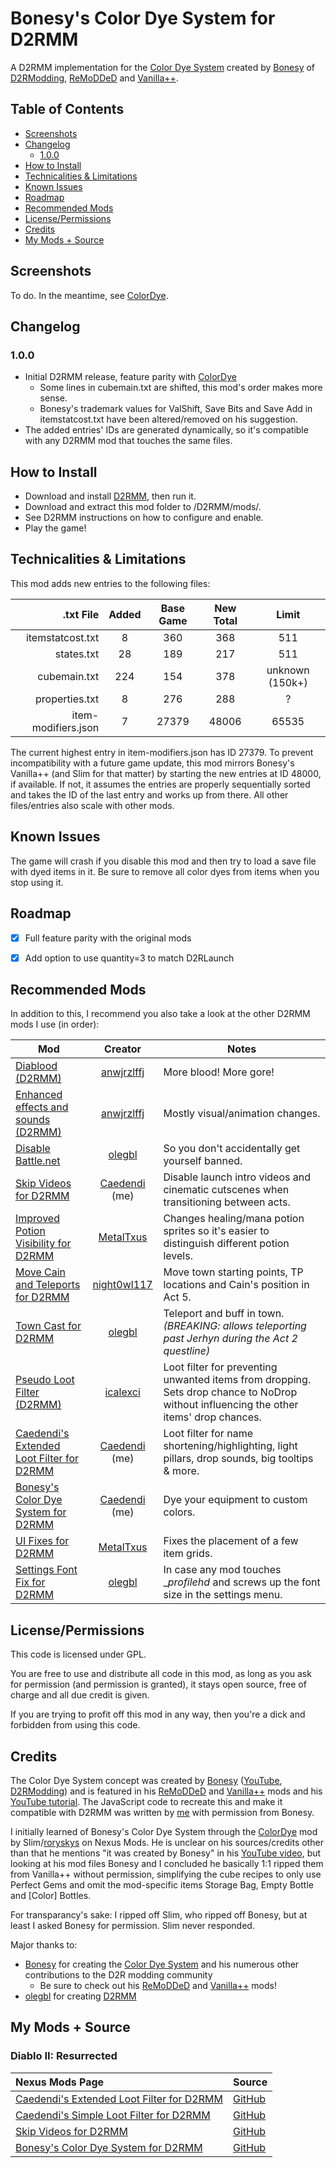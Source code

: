 # Bonesy's Color Dye System for D2RMM

A D2RMM implementation for the [Color Dye System](https://www.youtube.com/watch?v=LRQeFO0Y3Y4) created by [Bonesy](https://www.nexusmods.com/users/42415920) of [D2RModding](https://www.d2rmodding.com/), [ReMoDDeD](https://www.d2rmodding.com/remodded) and [Vanilla++](https://www.d2rmodding.com/d2rlaunch).


## Table of Contents

- [Screenshots](#screenshots)
- [Changelog](#changelog)
  - [1.0.0](#100)
- [How to Install](#how-to-install)
- [Technicalities \& Limitations](#technicalities--limitations)
- [Known Issues](#known-issues)
- [Roadmap](#roadmap)
- [Recommended Mods](#recommended-mods)
- [License/Permissions](#licensepermissions)
- [Credits](#credits)
- [My Mods + Source](#my-mods--source)


## Screenshots

To do. In the meantime, see [ColorDye](https://www.nexusmods.com/diablo2resurrected/mods/418).


## Changelog

### 1.0.0
- Initial D2RMM release, feature parity with [ColorDye](https://www.nexusmods.com/diablo2resurrected/mods/418)
  - Some lines in cubemain.txt are shifted, this mod's order makes more sense.
  - Bonesy's trademark values for ValShift, Save Bits and Save Add in itemstatcost.txt have been altered/removed on his suggestion.
- The added entries' IDs are generated dynamically, so it's compatible with any D2RMM mod that touches the same files.


## How to Install

- Download and install [D2RMM](https://www.nexusmods.com/diablo2resurrected/mods/169), then run it.
- Download and extract this mod folder to /D2RMM/mods/.
- See D2RMM instructions on how to configure and enable.
- Play the game!


## Technicalities & Limitations

This mod adds new entries to the following files:

|           .txt File | Added | Base Game | New Total |      Limit      |
|--------------------:|:-----:|:---------:|:---------:|:---------------:|
|    itemstatcost.txt |   8   |    360    |    368    |       511       |
|          states.txt |  28   |    189    |    217    |       511       |
|        cubemain.txt |  224  |    154    |    378    | unknown (150k+) |
|      properties.txt |   8   |    276    |    288    |        ?        |
| item-modifiers.json |   7   |   27379   |   48006   |      65535      |

The current highest entry in item-modifiers.json has ID 27379. To prevent incompatibility with a future game update, this mod mirrors Bonesy's Vanilla++ (and Slim for that matter) by starting the new entries at ID 48000, if available. If not, it assumes the entries are properly sequentially sorted and takes the ID of the last entry and works up from there. All other files/entries also scale with other mods.


## Known Issues

The game will crash if you disable this mod and then try to load a save file with dyed items in it. Be sure to remove all color dyes from items when you stop using it.

## Roadmap

- [x] Full feature parity with the original mods
- [x] Add option to use quantity=3 to match D2RLaunch


## Recommended Mods

In addition to this, I recommend you also take a look at the other D2RMM mods I use (in order):

| Mod                                                                                                |                                    Creator                                    | Notes                                                                                                                                  |
|----------------------------------------------------------------------------------------------------|:-----------------------------------------------------------------------------:|----------------------------------------------------------------------------------------------------------------------------------------|
| [Diablood (D2RMM)](https://www.nexusmods.com/diablo2resurrected/mods/305)                          |   [anwjrzlffj](https://www.nexusmods.com/diablo2resurrected/users/3346450)    | More blood! More gore!                                                                                                                 |
| [Enhanced effects and sounds (D2RMM)](https://www.nexusmods.com/diablo2resurrected/mods/423)       |   [anwjrzlffj](https://www.nexusmods.com/diablo2resurrected/users/3346450)    | Mostly visual/animation changes.                                                                                                       |
| [Disable Battle.net](https://github.com/olegbl/d2rmm.mods)                                         |                      [olegbl](https://github.com/olegbl)                      | So you don't accidentally get yourself banned.                                                                                         |
| [Skip Videos for D2RMM](https://www.nexusmods.com/diablo2resurrected/mods/179)                     | [Caedendi](https://www.nexusmods.com/diablo2resurrected/users/179695179) (me) | Disable launch intro videos and cinematic cutscenes when transitioning between acts.                                                   |
| [Improved Potion Visibility for D2RMM](https://www.nexusmods.com/diablo2resurrected/mods/384)      |   [MetalTxus](https://www.nexusmods.com/diablo2resurrected/users/18894694)    | Changes healing/mana potion sprites so it's easier to distinguish different potion levels.                                             |
| [Move Cain and Teleports for D2RMM](https://www.nexusmods.com/diablo2resurrected/mods/310)         |  [night0wl117](https://www.nexusmods.com/diablo2resurrected/users/33697975)   | Move town starting points, TP locations and Cain's position in Act 5.                                                                  |
| [Town Cast for D2RMM](https://www.nexusmods.com/diablo2resurrected/mods/183)                       |                      [olegbl](https://github.com/olegbl)                      | Teleport and buff in town. _(BREAKING: allows teleporting past Jerhyn during the Act 2 questline)_                                     |
| [Pseudo Loot Filter (D2RMM)](https://www.nexusmods.com/diablo2resurrected/mods/467)                |    [icalexci](https://www.nexusmods.com/diablo2resurrected/users/29547100)    | Loot filter for preventing unwanted items from dropping. Sets drop chance to NoDrop without influencing the other items' drop chances. |
| [Caedendi's Extended Loot Filter for D2RMM](https://www.nexusmods.com/diablo2resurrected/mods/361) | [Caedendi](https://www.nexusmods.com/diablo2resurrected/users/179695179) (me) | Loot filter for name shortening/highlighting, light pillars, drop sounds, big tooltips & more.                                         |
| [Bonesy's Color Dye System for D2RMM](https://www.nexusmods.com/diablo2resurrected/mods/474)       | [Caedendi](https://www.nexusmods.com/diablo2resurrected/users/179695179) (me) | Dye your equipment to custom colors.                                                                                                   |
| [UI Fixes for D2RMM](https://www.nexusmods.com/diablo2resurrected/mods/387)                        |   [MetalTxus](https://www.nexusmods.com/diablo2resurrected/users/18894694)    | Fixes the placement of a few item grids.                                                                                               |
| [Settings Font Fix for D2RMM](https://www.nexusmods.com/diablo2resurrected/mods/200)               |                      [olegbl](https://github.com/olegbl)                      | In case any mod touches __profilehd_ and screws up the font size in the settings menu.                                                 |


## License/Permissions

This code is licensed under GPL. 

You are free to use and distribute all code in this mod, as long as you ask for permission (and permission is granted), it stays open source, free of charge and all due credit is given. 

If you are trying to profit off this mod in any way, then you're a dick and forbidden from using this code.


## Credits

The Color Dye System concept was created by [Bonesy](https://www.nexusmods.com/users/42415920) ([YouTube](https://www.youtube.com/@locbones1), [D2RModding](https://www.d2rmodding.com/)) and is featured in his [ReMoDDeD](https://www.d2rmodding.com/remodded) and [Vanilla++](https://www.d2rmodding.com/d2rlaunch) mods and his [YouTube tutorial](https://www.youtube.com/watch?v=LRQeFO0Y3Y4). The JavaScript code to recreate this and make it compatible with D2RMM was written by [me](https://www.nexusmods.com/users/179695179) with permission from Bonesy.

I initially learned of Bonesy's Color Dye System through the [ColorDye](https://www.nexusmods.com/diablo2resurrected/mods/418) mod by Slim/[roryskys](https://www.nexusmods.com/users/74559688) on Nexus Mods. He is unclear on his sources/credits other than that he mentions "it was created by Bonesy" in his [YouTube video](https://www.youtube.com/watch?v=okYJVotnwYw&), but looking at his mod files Bonesy and I concluded he basically 1:1 ripped them from Vanilla++ without permission, simplifying the cube recipes to only use Perfect Gems and omit the mod-specific items Storage Bag, Empty Bottle and [Color] Bottles.

For transparancy's sake: I ripped off Slim, who ripped off Bonesy, but at least I asked Bonesy for permission. Slim never responded.

Major thanks to:
- [Bonesy](https://www.d2rmodding.com/) for creating the [Color Dye System](https://www.youtube.com/watch?v=LRQeFO0Y3Y4) and his numerous other contributions to the D2R modding community
  - Be sure to check out his [ReMoDDeD](https://www.d2rmodding.com/remodded) and [Vanilla++](https://www.d2rmodding.com/d2rlaunch) mods!
- [olegbl](https://github.com/olegbl) for creating [D2RMM](https://www.nexusmods.com/diablo2resurrected/mods/169)


## My Mods + Source

### Diablo II: Resurrected ###

| Nexus Mods Page                                                                                    | Source                                                           |
|:---------------------------------------------------------------------------------------------------|:-----------------------------------------------------------------|
| [Caedendi's Extended Loot Filter for D2RMM](https://www.nexusmods.com/diablo2resurrected/mods/361) | [GitHub](https://github.com/Caedendi/D2RMM-Loot-Filter-Extended) |
| [Caedendi's Simple Loot Filter for D2RMM](https://www.nexusmods.com/diablo2resurrected/mods/360)   | [GitHub](https://github.com/Caedendi/D2RMM-Loot-Filter-Simple)   |
| [Skip Videos for D2RMM](https://www.nexusmods.com/diablo2resurrected/mods/397)                     | [GitHub](https://github.com/Caedendi/D2RMM-Skip-Videos)          |
| [Bonesy's Color Dye System for D2RMM](https://www.nexusmods.com/diablo2resurrected/mods/474)       | [GitHub](https://github.com/Caedendi/D2RMM-Color-Dye)            |

